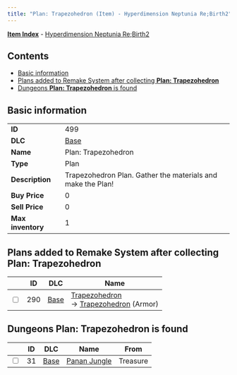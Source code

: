 ```yaml
---
title: "Plan: Trapezohedron (Item) - Hyperdimension Neptunia Re;Birth2"
---
```


[**Item Index**](/neptunia/rb2/item/index.html) - [Hyperdimension Neptunia Re;Birth2](/neptunia/rb2)

## Contents

- [Basic information](#basic-information)
- [Plans added to Remake System after collecting **Plan: Trapezohedron**](#plans-added-to-remake-system-after-collecting-plan-trapezohedron)
- [Dungeons **Plan: Trapezohedron** is found](#dungeons-plan-trapezohedron-is-found)

## Basic information

|   |   |
| -- | -- |
| **ID** | 499 |
| **DLC** | [Base](/neptunia/rb2/dlc/0-base.html) |
| **Name** | Plan: Trapezohedron |
| **Type** | Plan |
| **Description** | Trapezohedron Plan. Gather the materials and make the Plan! |
| **Buy Price** | 0 |
| **Sell Price** | 0 |
| **Max inventory** | 1 |

## Plans added to Remake System after collecting **Plan: Trapezohedron**

|    | ID | DLC | Name |
| -- | -- | --- | ---- |
| <input type="checkbox" id="rb2-remake-0-290" class="trackbox" /> | 290 | [Base](/neptunia/rb2/dlc/0-base.html) | [Trapezohedron](/neptunia/rb2/remake/0-290-trapezohedron.html)<br />→ [Trapezohedron](/neptunia/rb2/item/0-1654-trapezohedron.html) (Armor) |

## Dungeons **Plan: Trapezohedron** is found

|    | ID | DLC | Name | From |
| -- | -- | --- | ---- | ---- |
| <input type="checkbox" id="rb2-dungeon-0-31" class="trackbox" /> | 31 | [Base](/neptunia/rb2/dlc/0-base.html) | [Panan Jungle](/neptunia/rb2/dungeon/0-31-panan-jungle.html) | Treasure |